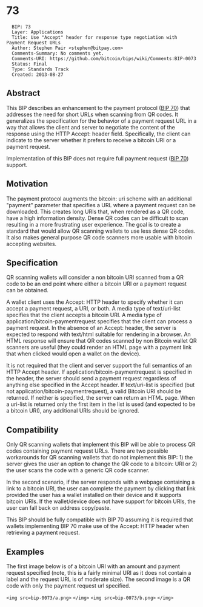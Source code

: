 # 73
      
      BIP: 73
      Layer: Applications
      Title: Use "Accept" header for response type negotiation with Payment Request URLs
      Author: Stephen Pair <stephen@bitpay.com>
      Comments-Summary: No comments yet.
      Comments-URI: https://github.com/bitcoin/bips/wiki/Comments:BIP-0073
      Status: Final
      Type: Standards Track
      Created: 2013-08-27

## Abstract

This BIP describes an enhancement to the payment protocol ([BIP
70](bip-0070.mediawiki "wikilink")) that addresses the need for short
URLs when scanning from QR codes. It generalizes the specification for
the behavior of a payment request URL in a way that allows the client
and server to negotiate the content of the response using the HTTP
Accept: header field. Specifically, the client can indicate to the
server whether it prefers to receive a bitcoin URI or a payment request.

Implementation of this BIP does not require full payment request ([BIP
70](bip-0070.mediawiki "wikilink")) support.

## Motivation

The payment protocol augments the bitcoin: uri scheme with an additional
\"payment\" parameter that specifies a URL where a payment request can
be downloaded. This creates long URIs that, when rendered as a QR code,
have a high information density. Dense QR codes can be difficult to scan
resulting in a more frustrating user experience. The goal is to create a
standard that would allow QR scanning wallets to use less dense QR
codes. It also makes general purpose QR code scanners more usable with
bitcoin accepting websites.

## Specification

QR scanning wallets will consider a non bitcoin URI scanned from a QR
code to be an end point where either a bitcoin URI or a payment request
can be obtained.

A wallet client uses the Accept: HTTP header to specify whether it can
accept a payment request, a URI, or both. A media type of text/uri-list
specifies that the client accepts a bitcoin URI. A media type of
application/bitcoin-paymentrequest specifies that the client can process
a payment request. In the absence of an Accept: header, the server is
expected to respond with text/html suitable for rendering in a browser.
An HTML response will ensure that QR codes scanned by non Bitcoin wallet
QR scanners are useful (they could render an HTML page with a payment
link that when clicked would open a wallet on the device).

It is not required that the client and server support the full semantics
of an HTTP Accept header. If application/bitcoin-paymentrequest is
specified in the header, the server should send a payment request
regardless of anything else specified in the Accept header. If
text/uri-list is specified (but not application/bitcoin-paymentrequest),
a valid Bitcoin URI should be returned. If neither is specified, the
server can return an HTML page. When a uri-list is returned only the
first item in the list is used (and expected to be a bitcoin URI), any
additional URIs should be ignored.

## Compatibility

Only QR scanning wallets that implement this BIP will be able to process
QR codes containing payment request URLs. There are two possible
workarounds for QR scanning wallets that do not implement this BIP: 1)
the server gives the user an option to change the QR code to a bitcoin:
URI or 2) the user scans the code with a generic QR code scanner.

In the second scenario, if the server responds with a webpage containing
a link to a bitcoin URI, the user can complete the payment by clicking
that link provided the user has a wallet installed on their device and
it supports bitcoin URIs. If the wallet/device does not have support for
bitcoin URIs, the user can fall back on address copy/paste.

This BIP should be fully compatible with BIP 70 assuming it is required
that wallets implementing BIP 70 make use of the Accept: HTTP header
when retrieving a payment request.

## Examples

The first image below is of a bitcoin URI with an amount and payment
request specified (note, this is a fairly minimal URI as it does not
contain a label and the request URL is of moderate size). The second
image is a QR code with only the payment request url specified.

`<img src=bip-0073/a.png>` `</img>` `<img src=bip-0073/b.png>` `</img>` 
